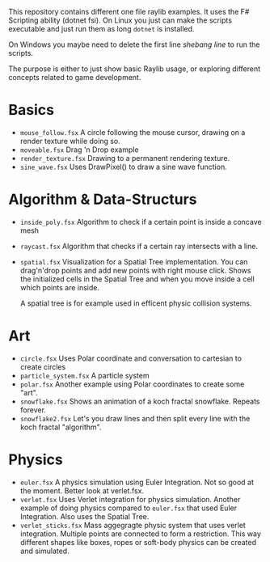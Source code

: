This repository contains different one file raylib examples.
It uses the F# Scripting ability (dotnet fsi). On Linux you just can make the
scripts executable and just run them as long `dotnet` is installed.

On Windows you maybe need to delete the first line *shebang line* to run the
scripts.

The purpose is either to just show basic Raylib usage, or exploring
different concepts related to game development.

# Basics

* `mouse_follow.fsx`
    A circle following the mouse cursor, drawing on a render texture while
    doing so.
* `moveable.fsx`
    Drag 'n Drop example
* `render_texture.fsx`
    Drawing to a permanent rendering texture.
* `sine_wave.fsx`
    Uses DrawPixel() to draw a sine wave function.

# Algorithm & Data-Structurs

* `inside_poly.fsx`
    Algorithm to check if a certain point is inside a concave mesh
* `raycast.fsx`
    Algorithm that checks if a certain ray intersects with a line.
* `spatial.fsx`
    Visualization for a Spatial Tree implementation. You can drag'n'drop points and add new
    points with right mouse click. Shows the initialized cells in the Spatial Tree and when
    you move inside a cell which points are inside.

    A spatial tree is for example used in efficent physic collision systems.

# Art

* `circle.fsx`
    Uses Polar coordinate and conversation to cartesian to create circles
* `particle_system.fsx`
    A particle system
* `polar.fsx`
    Another example using Polar coordinates to create some "art".
* `snowflake.fsx`
    Shows an animation of a koch fractal snowflake. Repeats forever.
* `snowflake2.fsx`
    Let's you draw lines and then split every line with the koch fractal "algorithm".

# Physics

* `euler.fsx`
    A physics simulation using Euler Integration. Not so good at the moment.
    Better look at verlet.fsx.
* `verlet.fsx`
    Uses Verlet integration for physics simulation. Another example of doing physics compared
    to `euler.fsx` that used Euler Integration. Also uses the Spatial Tree.
* `verlet_sticks.fsx`
    Mass aggegragte physic system that uses verlet integration. Multiple points are connected to
    form a restriction. This way different shapes like boxes, ropes or soft-body physics can be
    created and simulated.
